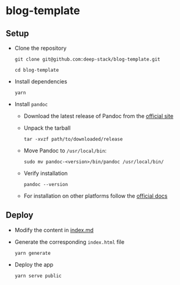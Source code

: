 # blog-template

## Setup

- Clone the repository

  ```
  git clone git@github.com:deep-stack/blog-template.git

  cd blog-template
  ```

- Install dependencies

  ```
  yarn
  ```

- Install `pandoc`

  - Download the latest release of Pandoc from the [official site](https://github.com/jgm/pandoc/releases)

  - Unpack the tarball

    ```
    tar -xvzf path/to/downloaded/release
    ```

  - Move Pandoc to `/usr/local/bin`:

    ```
    sudo mv pandoc-<version>/bin/pandoc /usr/local/bin/
    ```

  - Verify installation

    ```
    pandoc --version
    ```

  - For installation on other platforms follow the [official docs](https://pandoc.org/installing.html)

## Deploy

- Modify the content in [index.md](./index.md)

- Generate the corresponding `index.html` file

  ```
  yarn generate
  ```

- Deploy the app

  ```
  yarn serve public
  ```
